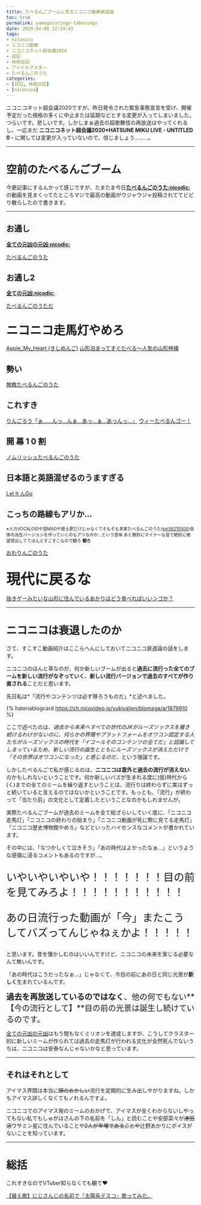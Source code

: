 ```yaml
---
title: たべるんごブームに見るニコニコ動画衰退論
toc: true
permalink: yamagataringo-taberungo
date: 2020-04-08 22:14:43
tags:
- niconico
- ニコニコ動画
- ニコニコネット超会議2020
- 日記
- 休校日記
- アイドルマスター
- たべるんごのうた
categories:
- [日記, 休校日記]
- [niconico]
---
```


ニコニコネット超会議2020ですが、昨日発令された緊急事態宣言を受け、開催予定だった規格の多くに中止または延期などとする変更が入ってしまいました。つらいです。悲しいです。しかしまぁ過去の超歌舞伎の再放送はやってくれるし、一応まだ **ニコニコネット超会議2020×HATSUNE MIKU LIVE - UNTITLED 0 -** に関しては変更が入っていないので、信じましょう………。

<!-- more -->

---

# 空前のたべるんごブーム

今更記事にするんかって感じですが、たまたま今日[**たべるんごのうた:nicodic:**](https://dic.nicovideo.jp/a/たべるんごのうた)の動画を見まくってたところマジで最高の動画がウジャウジャ投稿されててビビり散らしたので書きます。

---

## **お通し**

**[全ての元凶の元凶:nicodic:](https://dic.nicovideo.jp/a/全ての元凶の元凶)**

<script type="application/javascript" src="https://embed.nicovideo.jp/watch/sm36210300/script?w=640&h=360"></script><noscript><a href="https://www.nicovideo.jp/watch/sm36210300">たべるんごのうた</a></noscript>

## **お通し2**

**[全ての元凶:nicodic:](https://dic.nicovideo.jp/a/全ての元凶)**

<script type="application/javascript" src="https://embed.nicovideo.jp/watch/sm36415228/script?w=640&h=360"></script><noscript><a href="https://www.nicovideo.jp/watch/sm36415228">たべるんごのうただ</a></noscript>

## <span style="font-size:1.5em;">**ニコニコ走馬灯やめろ**</span>

<script type="application/javascript" src="https://embed.nicovideo.jp/watch/sm36521285/script?w=640&h=360"></script><noscript><a href="https://www.nicovideo.jp/watch/sm36521285">Apple_My_Heart (きしめんご)</a></noscript>

<script type="application/javascript" src="https://embed.nicovideo.jp/watch/sm36625437/script?w=640&h=360"></script><noscript><a href="https://www.nicovideo.jp/watch/sm36625437">山形泊まってすぐたべる～人気の山形林檎</a></noscript>

## **勢い**

<script type="application/javascript" src="https://embed.nicovideo.jp/watch/sm36621280/script?w=640&h=360"></script><noscript><a href="https://www.nicovideo.jp/watch/sm36621280">無敵たべるんごのうた</a></noscript>

## **これすき**

<script type="application/javascript" src="https://embed.nicovideo.jp/watch/sm36637511/script?w=640&h=360"></script><noscript><a href="https://www.nicovideo.jp/watch/sm36637511">りんごろう「ぁ……んっ…んぁ…あっ…ぁ…あっんっ…」</a></noscript>

<script type="application/javascript" src="https://embed.nicovideo.jp/watch/sm36531716/script?w=640&h=360"></script><noscript><a href="https://www.nicovideo.jp/watch/sm36531716">ウィーたべるんゴー！</a></noscript>

## **開 幕 1 0 割** 

<script type="application/javascript" src="https://embed.nicovideo.jp/watch/sm36446963/script?w=640&h=360"></script><noscript><a href="https://www.nicovideo.jp/watch/sm36446963">ノムリッシュたべるんごのうた</a></noscript>

## **日本語と英語混ぜるのうますぎる**

<script type="application/javascript" src="https://embed.nicovideo.jp/watch/sm36585945/script?w=640&h=360"></script><noscript><a href="https://www.nicovideo.jp/watch/sm36585945">Let It んGo</a></noscript>

## **こっちの路線もアリか…**

<span style="font-size:0.8em;">※人力VOCALOIDや音MADや替え歌だけじゃなくてそもそも本家たべるんごのうた([sm36210300](https://nico.ms/sm36210300))自体の派生バージョンを作っていくのもアリなのか…という意味
あと微妙にマイナーな音で絶妙に絶望感出しててほんとすこすこなので観ろ **観ろ**</span> 

<script type="application/javascript" src="https://embed.nicovideo.jp/watch/sm36465161/script?w=640&h=360"></script><noscript><a href="https://www.nicovideo.jp/watch/sm36465161">おわりんごのうた</a></noscript>

## <span style="font-size:1.8em;">**現代に戻るな**</span>

<script type="application/javascript" src="https://embed.nicovideo.jp/watch/sm36514201/script?w=640&h=360"></script><noscript><a href="https://www.nicovideo.jp/watch/sm36514201">抜きゲーみたいな山形に住んでいるあかりはどう食べればいいンゴか？</a></noscript>

---

# ニコニコは衰退したのか

さて、すこすこ動画紹介はここらへんにしておいてニコニコ衰退論の話をします。

ニコニコのほんと草なのが、何か新しいブームが出ると**過去に流行った全てのブームを新しい流行がなぞっていく**、**新しい流行バージョンで過去のすべてが作り直される**ことだと思います。

先日私は*「流行やコンテンツは必ず移ろうものだ」*と述べました。

{% hatenablogcard https://ch.nicovideo.jp/yukiyalien/blomaga/ar1879910 %}

ここで述べたのは、*過去から未来へすべての世代のJKがルーズソックスを履き続けるわけがないのに、何らかの界隈やプラットフォームをオワコン認定する人たちがルーズソックスの時代を「イコールそのコンテンツの全てだ」と認識してしまっているため、新しい流行の誕生とともにルーズソックスが消えただけで「その世界はオワコンになった」と感じるのだ*、という理論です。

しかしたべるんごで私が感じるのは、**ニコニコは意外と過去の流行が消えない**のかもしれないということです。何か新しいバズが生まれる度に(仮)時代から(く)までの全てのミームを繰り返すということは、流行りは終わらずに実はずっと続いていると言えるのではないかということです。もっとも、「流行」が終わって「当たり前」の文化として定着したということなのかもしれませんが。

実際たべるんごブームが過去のミームを全て総ざらいしていく度に、「ニコニコ走馬灯」「ニコニコの終わりの始まり」「ニコニコ動画が死に際に見てる走馬灯」「ニコニコ歴史博物館やめろ」などといったハイセンスなコメントが書かれています。

その中には、「なつかしくて泣きそう」「あの時代はよかったなぁ…」というような感傷に浸るコメントもあるのですが…。

<span style="font-size:2em;">

いやいやいやいや！！！！！！！目の前を見てみろよ！！！！！！！！！！！

あの日流行った動画が「今」またこうしてバズってんじゃねぇかよ！！！！！

</span>

と思います。昔を懐かしむのはいいんですけど、ニコニコの未来を案じる必要なんて無いんです。

「あの時代はこうだったなぁ…」じゃなくて、今目の前にあの日と同じ光景が**新しく**生まれているんです。

<span style="font-size:1.5em;">**過去を再放送しているのではなく**、他の何でもない**【今の流行として】**目の前の光景は誕生し続けているのです。</span>

[全ての元凶の元凶](https://www.nicovideo.jp/watch/sm36210300)はもう間もなくミリオンを達成しますが、こうしてクラスター的に新しいミームが作られては過去の走馬灯が行われる文化が全然死んでないうちは、ニコニコは安泰なんじゃないかなと思っています。

---

## それはそれとして

アイマス界隈は本当に~~頭のおかしい~~流行を定期的に生み出しやがりますね。しかもアイマス詳しくなくてもノれるんですよ。

ニコニコでのアイマス発のミームのおかげで、アイマスが全くわからないしやってもない私でもしゅがはさんの下の名前を「しん」と読むことや安部菜々が~~津田沼~~ウサミン星に住んでいることや~~2人が年増であることや~~辻野あかりにボイスがないことを知っています。

---

# 総括

これすきなのでVTuber知らなくても観て:heart:

<script type="application/javascript" src="https://embed.nicovideo.jp/watch/sm36565541/script?w=640&h=360"></script><noscript><a href="https://www.nicovideo.jp/watch/sm36565541">【替え歌】にじさんじの名前で『太陽系デスコ』歌ってみた。</a></noscript>

